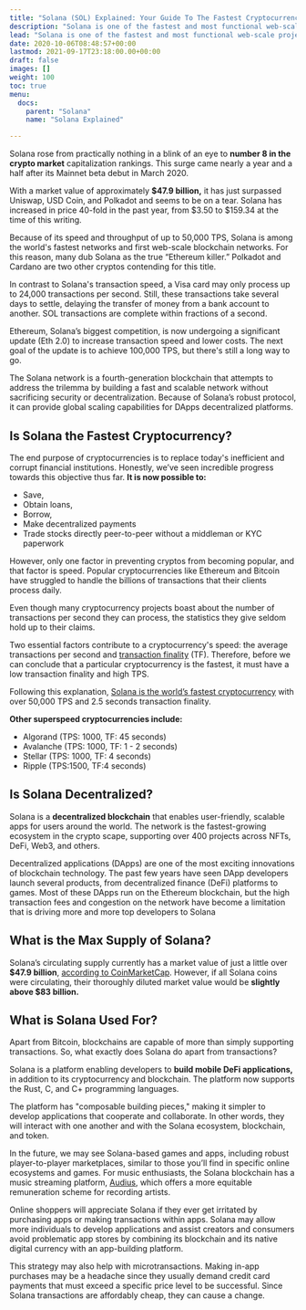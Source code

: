 ```yaml
---
title: "Solana (SOL) Explained: Your Guide To The Fastest Cryptocurrency"
description: "Solana is one of the fastest and most functional web-scale projects that leverage the features of programmable blockchain technology to deliver Decentralized Finance (DeFi) solutions. Read on to learn why this cryptocurrency is making waves"
lead: "Solana is one of the fastest and most functional web-scale projects that leverage the features of programmable blockchain technology to deliver Decentralized Finance (DeFi) solutions."
date: 2020-10-06T08:48:57+00:00
lastmod: 2021-09-17T23:18:00.00+00:00
draft: false
images: []
weight: 100
toc: true
menu:
  docs:
    parent: "Solana"
    name: "Solana Explained"

---
```


Solana rose from practically nothing in a blink of an eye to **number 8 in the crypto market** capitalization rankings. This surge came nearly a year and a half after its Mainnet beta debut in March 2020.

With a market value of approximately **$47.9 billion,** it has just surpassed Uniswap, USD Coin, and Polkadot and seems to be on a tear. Solana has increased in price 40-fold in the past year, from $3.50 to $159.34 at the time of this writing.

Because of its speed and throughput of up to 50,000 TPS, Solana is among the world's fastest networks and first web-scale blockchain networks. For this reason, many dub Solana as the true “Ethereum killer.” Polkadot and Cardano are two other cryptos contending for this title.

In contrast to Solana's transaction speed, a Visa card may only process up to 24,000 transactions per second. Still, these transactions take several days to settle, delaying the transfer of money from a bank account to another. SOL transactions are complete within fractions of a second.

Ethereum, Solana’s biggest competition, is now undergoing a significant update (Eth 2.0) to increase transaction speed and lower costs. The next goal of the update is to achieve 100,000 TPS, but there's still a long way to go.

The Solana network is a fourth-generation blockchain that attempts to address the trilemma by building a fast and scalable network without sacrificing security or decentralization. Because of Solana’s robust protocol, it can provide global scaling capabilities for DApps decentralized platforms.



## Is Solana the Fastest Cryptocurrency?

The end purpose of cryptocurrencies is to replace today's inefficient and corrupt financial institutions. Honestly, we’ve seen incredible progress towards this objective thus far. **It is now possible to:**

- Save,
- Obtain loans,
- Borrow,
- Make decentralized payments
- Trade stocks directly peer-to-peer without a middleman or KYC paperwork

However, only one factor in preventing cryptos from becoming popular, and that factor is speed. Popular cryptocurrencies like Ethereum and Bitcoin have struggled to handle the billions of transactions that their clients process daily.

Even though many cryptocurrency projects boast about the number of transactions per second they can process, the statistics they give seldom hold up to their claims.

Two essential factors contribute to a cryptocurrency's speed: the average transactions per second and [transaction finality](https://smithandcrown.com/glossary/transaction-finality-probabilisticdeterministic/) (TF). Therefore, before we can conclude that a particular cryptocurrency is the fastest, it must have a low transaction finality and high TPS.

Following this explanation, [Solana is the world’s fastest cryptocurrency](https://solana.com/) with over 50,000 TPS and 2.5 seconds transaction finality.

**Other superspeed cryptocurrencies include:**

- Algorand (TPS: 1000, TF: 45 seconds)
- Avalanche (TPS: 1000, TF: 1 - 2 seconds)
- Stellar (TPS: 1000, TF: 4 seconds)
- Ripple (TPS:1500, TF:4 seconds)

## Is Solana Decentralized?

Solana is a **decentralized blockchain** that enables user-friendly, scalable apps for users around the world. The network is the fastest-growing ecosystem in the crypto scape, supporting over 400 projects across NFTs, DeFi, Web3, and others.

Decentralized applications (DApps) are one of the most exciting innovations of blockchain technology. The past few years have seen DApp developers launch several products, from decentralized finance (DeFi) platforms to games. Most of these DApps run on the Ethereum blockchain, but the high transaction fees and congestion on the network have become a limitation that is driving more and more top developers to Solana

## What is the Max Supply of Solana?

Solana’s circulating supply currently has a market value of just a little over **$47.9 billion**, [according to CoinMarketCap](https://coinmarketcap.com/currencies/solana/). However, if all Solana coins were circulating, their thoroughly diluted market value would be **slightly above $83 billion.**

## What is Solana Used For?

Apart from Bitcoin, blockchains are capable of more than simply supporting transactions. So, what exactly does Solana do apart from transactions?

Solana is a platform enabling developers to **build mobile DeFi applications,** in addition to its cryptocurrency and blockchain. The platform now supports the Rust, C, and C+ programming languages.

The platform has "composable building pieces," making it simpler to develop applications that cooperate and collaborate. In other words, they will interact with one another and with the Solana ecosystem, blockchain, and token.

In the future, we may see Solana-based games and apps, including robust player-to-player marketplaces, similar to those you’ll find in specific online ecosystems and games. For music enthusiasts, the Solana blockchain has a music streaming platform, [Audius](https://audius.co/), which offers a more equitable remuneration scheme for recording artists.

Online shoppers will appreciate Solana if they ever get irritated by purchasing apps or making transactions within apps. Solana may allow more individuals to develop applications and assist creators and consumers avoid problematic app stores by combining its blockchain and its native digital currency with an app-building platform.

This strategy may also help with microtransactions. Making in-app purchases may be a headache since they usually demand credit card payments that must exceed a specific price level to be successful. Since Solana transactions are affordably cheap, they can cause a change.


